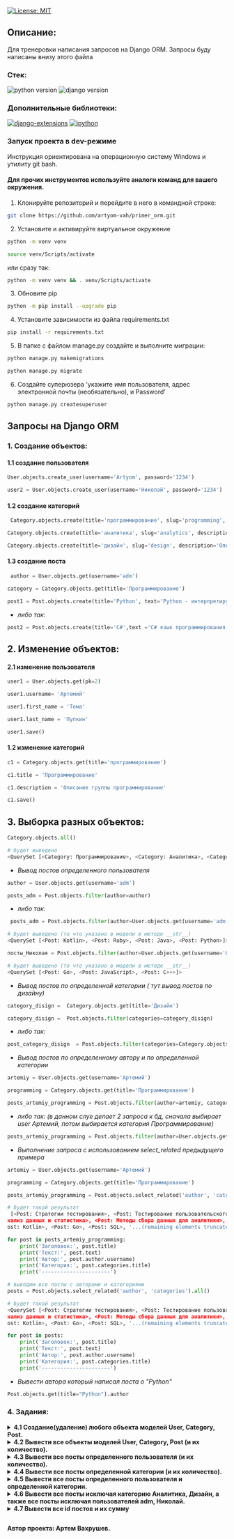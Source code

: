 [![License: MIT](https://img.shields.io/badge/License-MIT-brightgreen.svg)](https://opensource.org/licenses/MIT)



## Описание:
Для тренеровки написания запросов на Django ORM. Запросы буду написаны внизу этого файла



### **Стек:**
![python version](https://img.shields.io/badge/Python-3.11-brightgreen)   ![django version](https://img.shields.io/badge/Django-4.2.3-brightgreen)


### **Дополнительные библиотеки:**
[![django-extensions](https://img.shields.io/badge/django--extensions-3.2.3-blue)](https://pypi.org/project/django-extensions/3.2.3/)
[![ipython](https://img.shields.io/badge/ipython-8.14.0-blue)](https://pypi.org/project/ipython/8.14.0/)




### **Запуск проекта в dev-режиме**
Инструкция ориентирована на операционную систему Windows и утилиту git bash.<br/>
#### Для прочих инструментов используйте аналоги команд для вашего окружения.

1. Клонируйте репозиторий и перейдите в него в командной строке:

```bash
git clone https://github.com/artyom-vah/primer_orm.git
```

2. Установите и активируйте виртуальное окружение
```bash
python -m venv venv
```
```bash
source venv/Scripts/activate
```
или сразу так:
```bash
python -m venv venv && . venv/Scripts/activate
```
3. Обновите pip 
```bash
python -m pip install --upgrade pip
```
4. Установите зависимости из файла requirements.txt
```bash
pip install -r requirements.txt
```
5. В папке с файлом manage.py создайте и выполните миграции:
```bash
python manage.py makemigrations
```
```bash
python manage.py migrate
```
6. Создайте суперюзера 'укажите имя пользователя, адрес электронной почты (необязательно), и Password'
```bash
python manage.py createsuperuser
```

## Запросы на Django ORM

### 1. Создание объектов:
#### 1.1 создание пользователя
```python
User.objects.create_user(username='Artyom', password='1234')
```

```python
user2 = User.objects.create_user(username='Николай', password='1234')
```
#### 1.2 создание категорий
```python
 Category.objects.create(title='программирование', slug='programming', description='Описание категории - программирование')
```

```python
Category.objects.create(title='аналитика', slug='analytics', description='Описание категории - аналитика')
```

```python
Category.objects.create(title='дизайн', slug='design', description='Описание категории - дизайн')
```

#### 1.3 создание поста

```python
 author = User.objects.get(username='adm')
```

```python
category = Category.objects.get(title='Программирование')
```

```python
post1 = Post.objects.create(title='Python', text='Python - интерпретируемый язык программирования высокого уровня с динамической типизацией. Он обладает простым и понятным синтаксисом.', author=author, categories=category)
```

* _либо так:_
```python
post2 = Post.objects.create(title='C#',text ='C# язык программирования, разработанный компанией Microsoft. Он является объектно-ориентированным языком с широкими возможностямиюю .', author=User.objects.get(username='Артемий'), categories=Category.objects.get(title='Программирование'))
```


## 2. Изменение объектов:
#### 2.1 изменение пользователя
```python
user1 = User.objects.get(pk=2)
```

```python
user1.username= 'Артемий'
```

```python
user1.first_name = 'Тема'
```

```python
user1.last_name = 'Пупкин'
```

```python
user1.save()
```

#### 1.2 изменение категорий
```python
c1 = Category.objects.get(title='программирование')
```

```python
c1.title = 'Программирование'
```

```python
c1.description = 'Описание группы программирование'
```

```python
c1.save()
```

## 3. Выборка разных объектов:
```python
Category.objects.all()
```

```python 
# будет выведено
<QuerySet [<Category: Программирование>, <Category: Аналитика>, <Category: Дизайн>]>
```

* _Вывод постов определенного пользователя_
```python
author = User.objects.get(username='adm')
```

```python
posts_adm = Post.objects.filter(author=author)
```

* _либо так:_
```python
 posts_adm = Post.objects.filter(author=User.objects.get(username='adm'))
```

```python
# будет выведено (то что указано в модели в методе __str__)
<QuerySet [<Post: Kotlin>, <Post: Ruby>, <Post: Java>, <Post: Python>]>
```

```python
посты_Николая = Post.objects.filter(author=User.objects.get(username='Николай'))
```

```python
# будет выведено (то что указано в модели в методе __str__)
<QuerySet [<Post: Go>, <Post: JavaScript>, <Post: C++>]>
```

* _Вывод постов по определенной категории ( тут вывод постов по дизайну)_
```python
category_disign =  Category.objects.get(title='Дизайн')
```

```python
category_disign =  Post.objects.filter(categories=category_disign)
```

* _либо так:_
```python
post_category_disign  = Post.objects.filter(categories=Category.objects.get(title='Дизайн'))
```

* _Вывод постов по определенному автору и по определенной категории_
```python
artemiy = User.objects.get(username='Артемий')
```

```python
programming = Category.objects.get(title='Программирование')
```

```python
posts_artemiy_programming = Post.objects.filter(author=artemiy, categories=programming)
```

* _либо так: (в данном слуе делает 2 запроса к бд, сначала выбирает user Артемий, потом выбирается категория Программирование)_
```python
posts_artemiy_programming = Post.objects.filter(author=User.objects.get(username='Артемий'), categories=Category.objects.get(title='Программирование'))
```

* _Выполнение запроса с использованием select_related предыдущего примера_ 
```python
artemiy = User.objects.get(username='Артемий')
```

```python
programming = Category.objects.get(title='Программирование')
```

```python
posts_artemiy_programming = Post.objects.select_related('author', 'categories').filter(author=artemiy, categories=programming)
```

```python
# будет такой результат
 [<Post: Стратегии тестирования>, <Post: Тестирование пользовательского интерфейса>, <Post: Автоматизация тестирования'>, <Post: Виды тестирования>, <Post: Введение в тестирование>, <Post: Принятие данных на основе аналитики>, <Post: Машинное обучение в аналитике>, <Post: Визуализация данных>, <Post: А
нализ данных и статистика>, <Post: Методы сбора данных для аналитики>, <Post: Введение в аналитику данных>, <Post: Тенденции в дизайне>, <Post: Эффективные пользовательские интерфейсы>, <Post: Типографика в дизайне>, <Post: Цветовая палитра в дизайне>, <Post: Основные принципы дизайна>, <Post: Тестирование>, <P
ost: Kotlin>, <Post: Go>, <Post: SQL>, '...(remaining elements truncated)
```

```python
for post in posts_artemiy_programming:
    print('Заголовок:', post.title)
    print('Текст:', post.text)
    print('Автор:', post.author.username)
    print('Категория:', post.categories.title)
    print('----------------------')
```

```python
# выводим все посты с авторами и категориями
posts = Post.objects.select_related('author', 'categories').all()
```

```python
# будет такой результат
<QuerySet [<Post: Стратегии тестирования>, <Post: Тестирование пользовательского интерфейса>, <Post: Автоматизация тестирования'>, <Post: Виды тестирования>, <Post: Введение в тестирование>, <Post: Принятие данных на основе аналитики>, <Post: Машинное обучение в аналитике>, <Post: Визуализация данных>, <Post: А
нализ данных и статистика>, <Post: Методы сбора данных для аналитики>, <Post: Введение в аналитику данных>, <Post: Тенденции в дизайне>, <Post: Эффективные пользовательские интерфейсы>, <Post: Типографика в дизайне>, <Post: Цветовая палитра в дизайне>, <Post: Основные принципы дизайна>, <Post: Тестирование>, <P
ost: Kotlin>, <Post: Go>, <Post: SQL>, '...(remaining elements truncated)...']>
```

```python
for post in posts:
    print('Заголовок:', post.title)
    print('Текст:', post.text)
    print('Автор:', post.author.username)
    print('Категория:', post.categories.title)
    print('----------------------')
```

* _Вывести автора который написал поста о "Python"_
```python
Post.objects.get(title="Python").author
```

### 4. Задания:
[//]: # (--------------------------------------------------------------)
[//]: # (4.1 Создание любой объект моделей User, Category, Post.)
<details>
<summary>
<strong>
4.1 Создание(удаление) любого объекта моделей User, Category, Post.
</strong>
</summary>

```python
User.objects.create_user(username='Artyom', password='1234')
```
```python
Category.objects.create(title='программирование', slug='programming', description='Описание категории - программирование')
```

```python
Post.objects.create(title='Python', text='Python - интерпретируемый язык программирования высокого уровня с динамической типизацией. Он обладает простым и понятным синтаксисом.', author=author, categories=category)
```
* _удаление объектов:_
```python
User.objects.create_user(username="test", password="test")
```
```python
del_test_user = User.objects.get(pk=5).delete()
```
```python
User.objects.get(username="test").delete()
```
</details>

[//]: # (--------------------------------------------------------------)
[//]: # (4.2 Вывести все объекты моделей User, Category, Post и их  количество.)
<details>
<summary>
<strong> 
4.2 Вывести все объекты моделей User, Category, Post (и их количество).
</strong>
</summary>

```python
Post.objects.all()
```

```python
Category.objects.all()
```

```python
Category.objects.all().count()
```

```python
Post.objects.all().count()
```
</details>

[//]: # (--------------------------------------------------------------)
[//]: # (4.3 Вывести все посты определенного пользователя и их количество.)
<details>
<summary>
<strong> 
4.3 Вывести все посты определенного пользователя (и их количество).
</strong>
</summary>

```python
Post.objects.filter(author__username="adm")
```

```python
Post.objects.filter(author__username="adm").count()
```

* _также посты пользователя можно вызвать при помощи обратной модели related_name:_

```python
# вот моя модель:
class Post(models.Model):
    title = models.CharField(max_length=200, verbose_name='Название поста')
    text = models.TextField(verbose_name='Текст поста')
    pub_date = models.DateTimeField(verbose_name='Дата публикации', auto_now_add=True)
    author = models.ForeignKey(User, on_delete=models.CASCADE, related_name='posts', verbose_name='Автор')
    categories = models.ForeignKey(Category, on_delete=models.SET_NULL, related_name='posts', blank=True, null=True, verbose_name='Категория')
```

```python
adm = User.objects.get(username='adm')
```

```python
posts_adm = adm.posts.all()
```

* _в случае если related_name не указан то можно использовать название самаой модели (+set) - post_set_
```python
adm = User.objects.get(pk=1)
```
```python
posts_adm = adm.post_set.all()
```

</details>

[//]: # (--------------------------------------------------------------)
[//]: # (4.4 Вывести все посты определенного пользователя и их количество.)
<details>
<summary>
<strong> 
4.4 Вывести все посты определенной категории (и их количество).
</strong>
</summary>

```python
Post.objects.filter(categories__title="Программирование")
```

```python
Post.objects.filter(categories__title="Программирование").count()
```
* _через related_name_
```python
programming = Category.objects.get(title='Программирование')
```
```python
programming.posts.all()
```
* _также считаем количество через related_name_
```python
programming.posts.all().count()
```

</details>

[//]: # (--------------------------------------------------------------)
[//]: # (4.5 Вывести все посты определенного пользователя и определенной категории.)
<details>
<summary>
<strong> 
4.5 Вывести все посты определенного пользователя и определенной категории.
</strong>
</summary>

```python
Post.objects.filter(author__username="adm", categories__title="Программирование")
```
* _либо так:_
```python
user = User.objects.get(username="adm")
```

```python
category = Category.objects.get(title='Программирование')
```

```python
Post.objects.filter(author=user, categories=category)
```
* _либо так:_
```python
Post.objects.filter(Q(author=user) & Q(categories=category)) 
```
</details>

[//]: # (--------------------------------------------------------------)
[//]: # (4.6 Вывести все посты пользователей adm, Николай, исключая категорию Аналитика, Дизайн.)


<details>
<summary>
<strong> 
4.6 Вывести все посты исключая категорию Аналитика, Дизайн, а также все посты исключая пользователей adm, Николай.
</strong>
</summary>

* _выводим все кроме аналитики или дизайна_
```python
Post.objects.all().exclude(categories__title = 'Аналитика')
```

```python
Post.objects.all().exclude(categories__title = 'Дизайн')
```
* _выводим все кроме аналитики и дизайна_

```python
programming = Category.objects.get(title='Программирование')
```
```python
testing = Category.objects.get(title='Тестирование')
```
```python
Post.objects.exclude(categories__in=[programming, testing])
```

* _выводим все посты кроме постов пользователя adm_
```python
Post.objects.all().exclude(author__username="adm")
```
* _выводим все посты кроме постов пользователя adm категории дизайн_
```python
Post.objects.all().exclude(author__username="adm", categories__title="Дизайн")
```
</details>


[//]: # (--------------------------------------------------------------)
[//]: # (4.7 Вывести все id постов и их сумму.)

<details>
<summary>
<strong> 
4.7 Вывести все id постов и их сумму
</strong>
</summary>

```python
post_ids = Post.objects.values_list('id', flat=True).count()
```
```python
total_sum = sum(post_ids)
```
```python
sum(Post.objects.values_list('id', flat=True))
```

</details>

```python

```

**Автор проекта: Артем Вахрушев.**
   